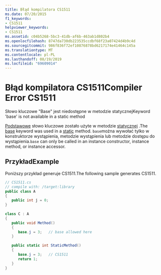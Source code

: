 ```yaml
---
title: Błąd kompilatora CS1511
ms.date: 07/20/2015
f1_keywords:
- CS1511
helpviewer_keywords:
- CS1511
ms.assetid: c04b5268-5bc3-41db-af6b-463ab1d802b4
ms.openlocfilehash: 8747da730db223535ccdbf68f23a07424d4b9c4d
ms.sourcegitcommit: 986f836f72ef10876878bd6217174e41464c145a
ms.translationtype: MT
ms.contentlocale: pl-PL
ms.lasthandoff: 08/19/2019
ms.locfileid: "69609014"
---
```

# <a name="compiler-error-cs1511"></a><span data-ttu-id="dc56b-102">Błąd kompilatora CS1511</span><span class="sxs-lookup"><span data-stu-id="dc56b-102">Compiler Error CS1511</span></span>
<span data-ttu-id="dc56b-103">Słowo kluczowe "Base" jest niedostępne w metodzie statycznej</span><span class="sxs-lookup"><span data-stu-id="dc56b-103">Keyword 'base' is not available in a static method</span></span>  
  
 <span data-ttu-id="dc56b-104">[Podstawowe](../language-reference/keywords/base.md) słowo kluczowe zostało użyte w metodzie [statycznej](../language-reference/keywords/static.md) .</span><span class="sxs-lookup"><span data-stu-id="dc56b-104">The [base](../language-reference/keywords/base.md) keyword was used in a [static](../language-reference/keywords/static.md) method.</span></span> <span data-ttu-id="dc56b-105">`base`można wywołać tylko w konstruktorze wystąpienia, metodzie wystąpienia lub metodzie dostępu do wystąpienia.</span><span class="sxs-lookup"><span data-stu-id="dc56b-105">`base` can only be called in an instance constructor, instance method, or instance accessor.</span></span>  
  
## <a name="example"></a><span data-ttu-id="dc56b-106">Przykład</span><span class="sxs-lookup"><span data-stu-id="dc56b-106">Example</span></span>  
 <span data-ttu-id="dc56b-107">Poniższy przykład generuje CS1511.</span><span class="sxs-lookup"><span data-stu-id="dc56b-107">The following sample generates CS1511.</span></span>  
  
```csharp  
// CS1511.cs  
// compile with: /target:library  
public class A  
{  
   public int j = 0;  
}  
  
class C : A  
{  
   public void Method()  
   {  
      base.j = 3;   // base allowed here  
   }  
  
   public static int StaticMethod()  
   {  
      base.j = 3;   // CS1511  
      return 1;  
   }  
}  
```
